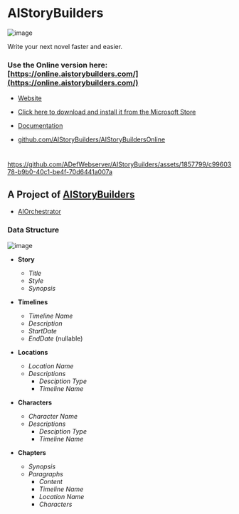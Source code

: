 # AIStoryBuilders
![image](https://github.com/ADefWebserver/AIStoryBuilders/assets/1857799/a28481bd-ca40-4777-9bc7-33421ec7d1fb)

Write your next novel faster and easier.

### Use the Online version here: [https://online.aistorybuilders.com/](https://online.aistorybuilders.com/)


* [Website](https://aistorybuilders.com/)
 
* [Click here to download and install it from the Microsoft Store](https://apps.microsoft.com/detail/9NCJN9W323DB?rtc=1&hl=en-us&gl=US)

* [Documentation](https://documentation.aistorybuilders.com/)

* [github.com/AIStoryBuilders/AIStoryBuildersOnline](https://github.com/AIStoryBuilders/AIStoryBuildersOnline)

#

https://github.com/ADefWebserver/AIStoryBuilders/assets/1857799/c9960378-b9b0-40c1-be4f-70d6441a007a


## A Project of [AIStoryBuilders](https://github.com/AIStoryBuilders)

* [AIOrchestrator](https://github.com/AIStoryBuilders/AIOrchestrator)

### Data Structure

![image](https://github.com/ADefWebserver/AIStoryBuilders/assets/1857799/1c07f3ef-7bd7-4ed5-bd60-eac802fd84ac)

- **Story**
  - *Title*
  - *Style*
  - *Synopsis*
 
- **Timelines**
  - *Timeline Name*
  - *Description*
  - *StartDate*
  - *EndDate* (nullable)
  
- **Locations**
  - *Location Name*
  - *Descriptions*
    - *Desciption Type*
    - *Timeline Name*
  
- **Characters**
  - *Character Name*
  - *Descriptions*
    - *Desciption Type*
    - *Timeline Name*

- **Chapters**
  - *Synopsis*
  - *Paragraphs*   
    - *Content*
    - *Timeline Name*
    - *Location Name*
    - *Characters*
